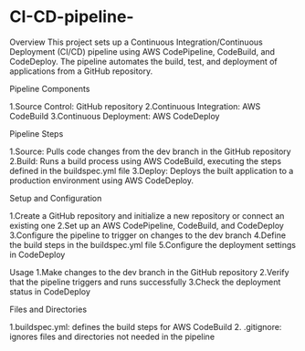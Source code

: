 # CI-CD-pipeline-


Overview
This project sets up a Continuous Integration/Continuous Deployment (CI/CD) pipeline using AWS CodePipeline, CodeBuild, and CodeDeploy. The pipeline automates the build, test, and deployment of applications from a GitHub repository.


Pipeline Components

1.Source Control: GitHub repository
2.Continuous Integration: AWS CodeBuild
3.Continuous Deployment: AWS CodeDeploy


Pipeline Steps

1.Source: Pulls code changes from the dev branch in the GitHub repository
2.Build: Runs a build process using AWS CodeBuild, executing the steps defined in the buildspec.yml file
3.Deploy: Deploys the built application to a production environment using AWS CodeDeploy.


Setup and Configuration

1.Create a GitHub repository and initialize a new repository or connect an existing one
2.Set up an AWS CodePipeline, CodeBuild, and CodeDeploy
3.Configure the pipeline to trigger on changes to the dev branch
4.Define the build steps in the buildspec.yml file
5.Configure the deployment settings in CodeDeploy



Usage
1.Make changes to the dev branch in the GitHub repository
2.Verify that the pipeline triggers and runs successfully
3.Check the deployment status in CodeDeploy


Files and Directories

1.buildspec.yml: defines the build steps for AWS CodeBuild
2. .gitignore: ignores files and directories not needed in the pipeline

